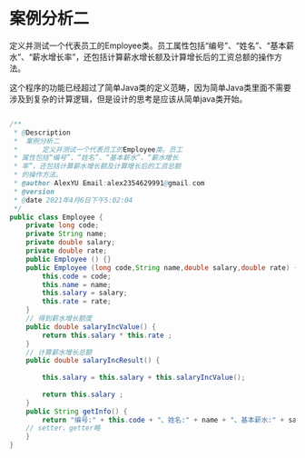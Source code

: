 #  案例分析二

​		定义并测试一个代表员工的Employee类。员工属性包括“编号”、“姓名”、“基本薪水”、“薪水增长率”，还包括计算薪水增长额及计算增长后的工资总额的操作方法。

​		这个程序的功能已经超过了简单Java类的定义范畴，因为简单Java类里面不需要涉及到复杂的计算逻辑，但是设计的思考是应该从简单java类开始。

```java

/**
 * @Description
 *  案例分析二
 * 		定义并测试一个代表员工的Employee类。员工
 * 属性包括“编号”、“姓名”、“基本薪水”、“薪水增长
 * 率”，还包括计算薪水增长额及计算增长后的工资总额
 * 的操作方法。
 * @author AlexYU Email:alex2354629991@gmail.com
 * @version
 * @date 2021年4月6日下午5:02:04
 */
public class Employee {
	private long code;
	private String name;	
	private double salary;
	private double rate;
	public Employee () {}
	public Employee (long code,String name,double salary,double rate) {
		this.code = code;
		this.name = name;
		this.salary = salary;
		this.rate = rate;
	}
	// 得到薪水增长额度
	public double salaryIncValue() {
		return this.salary * this.rate ;
	}
	// 计算薪水增长总额
	public double salaryIncResult() {
		
		this.salary = this.salary + this.salaryIncValue();
		
		return this.salary ;
	}
	public String getInfo() {
		return "编号:" + this.code + "、姓名:" + name + "、基本薪水:" + salary + "、薪水增长率:" + rate;
	// setter、getter略
	}
}

```

